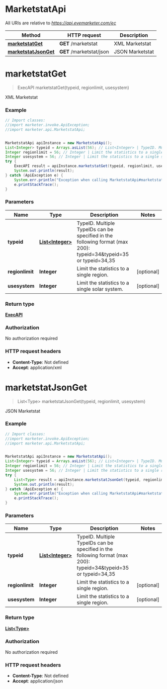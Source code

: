 # MarketstatApi

All URIs are relative to *https://api.evemarketer.com/ec*

Method | HTTP request | Description
------------- | ------------- | -------------
[**marketstatGet**](MarketstatApi.md#marketstatGet) | **GET** /marketstat | XML Marketstat
[**marketstatJsonGet**](MarketstatApi.md#marketstatJsonGet) | **GET** /marketstat/json | JSON Marketstat


<a name="marketstatGet"></a>
# **marketstatGet**
> ExecAPI marketstatGet(typeid, regionlimit, usesystem)

XML Marketstat

### Example
```java
// Import classes:
//import marketer.invoke.ApiException;
//import marketer.api.MarketstatApi;


MarketstatApi apiInstance = new MarketstatApi();
List<Integer> typeid = Arrays.asList(56); // List<Integer> | TypeID. Multiple TypeIDs can be specified in the following format (max 200): typeid=34&typeid=35 or typeid=34,35 
Integer regionlimit = 56; // Integer | Limit the statistics to a single region.
Integer usesystem = 56; // Integer | Limit the statistics to a single solar system.
try {
    ExecAPI result = apiInstance.marketstatGet(typeid, regionlimit, usesystem);
    System.out.println(result);
} catch (ApiException e) {
    System.err.println("Exception when calling MarketstatApi#marketstatGet");
    e.printStackTrace();
}
```

### Parameters

Name | Type | Description  | Notes
------------- | ------------- | ------------- | -------------
 **typeid** | [**List&lt;Integer&gt;**](Integer.md)| TypeID. Multiple TypeIDs can be specified in the following format (max 200): typeid&#x3D;34&amp;typeid&#x3D;35 or typeid&#x3D;34,35  |
 **regionlimit** | **Integer**| Limit the statistics to a single region. | [optional]
 **usesystem** | **Integer**| Limit the statistics to a single solar system. | [optional]

### Return type

[**ExecAPI**](ExecAPI.md)

### Authorization

No authorization required

### HTTP request headers

 - **Content-Type**: Not defined
 - **Accept**: application/xml

<a name="marketstatJsonGet"></a>
# **marketstatJsonGet**
> List&lt;Type&gt; marketstatJsonGet(typeid, regionlimit, usesystem)

JSON Marketstat

### Example
```java
// Import classes:
//import marketer.invoke.ApiException;
//import marketer.api.MarketstatApi;


MarketstatApi apiInstance = new MarketstatApi();
List<Integer> typeid = Arrays.asList(56); // List<Integer> | TypeID. Multiple TypeIDs can be specified in the following format (max 200): typeid=34&typeid=35 or typeid=34,35 
Integer regionlimit = 56; // Integer | Limit the statistics to a single region.
Integer usesystem = 56; // Integer | Limit the statistics to a single region.
try {
    List<Type> result = apiInstance.marketstatJsonGet(typeid, regionlimit, usesystem);
    System.out.println(result);
} catch (ApiException e) {
    System.err.println("Exception when calling MarketstatApi#marketstatJsonGet");
    e.printStackTrace();
}
```

### Parameters

Name | Type | Description  | Notes
------------- | ------------- | ------------- | -------------
 **typeid** | [**List&lt;Integer&gt;**](Integer.md)| TypeID. Multiple TypeIDs can be specified in the following format (max 200): typeid&#x3D;34&amp;typeid&#x3D;35 or typeid&#x3D;34,35  |
 **regionlimit** | **Integer**| Limit the statistics to a single region. | [optional]
 **usesystem** | **Integer**| Limit the statistics to a single region. | [optional]

### Return type

[**List&lt;Type&gt;**](Type.md)

### Authorization

No authorization required

### HTTP request headers

 - **Content-Type**: Not defined
 - **Accept**: application/json

